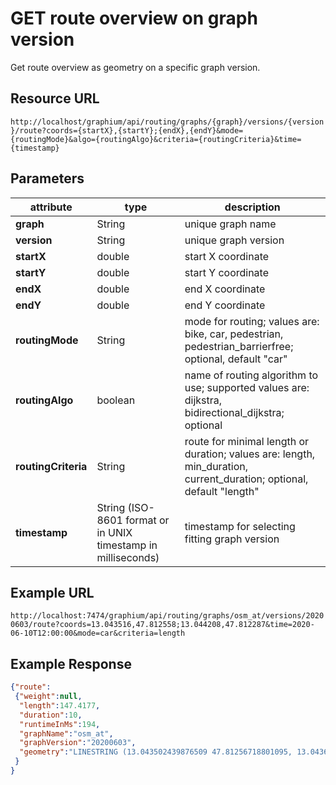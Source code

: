 # GET route overview on graph version

Get route overview as geometry on a specific graph version.

## Resource URL

`http://localhost/graphium/api/routing/graphs/{graph}/versions/{version}/route?coords={startX},{startY};{endX},{endY}&mode={routingMode}&algo={routingAlgo}&criteria={routingCriteria}&time={timestamp}`

## Parameters

| attribute           | type    | description                                                  |
| ------------------- | ------- | ------------------------------------------------------------ |
| **graph**           | String  | unique graph name                                            |
| **version**         | String  | unique graph version                                         |
| **startX**          | double  | start X coordinate                                           |
| **startY**          | double  | start Y coordinate                                           |
| **endX**            | double  | end X coordinate                                             |
| **endY**            | double  | end Y coordinate                                             |
| **routingMode**     | String                                                       | mode for routing; values are: bike, car, pedestrian, pedestrian_barrierfree; optional, default "car" |
| **routingAlgo**     | boolean                                                      | name of routing algorithm to use; supported values are: dijkstra, bidirectional_dijkstra; optional |
| **routingCriteria** | String                                                       | route for minimal length or duration; values are: length, min_duration, current_duration; optional, default "length" |
| **timestamp**       | String (ISO-8601 format or in UNIX timestamp in milliseconds) | timestamp for selecting fitting graph version                |

## Example URL

`http://localhost:7474/graphium/api/routing/graphs/osm_at/versions/20200603/route?coords=13.043516,47.812558;13.044208,47.812287&time=2020-06-10T12:00:00&mode=car&criteria=length`

## Example Response
```json
{"route":  
 {"weight":null,
  "length":147.4177,
  "duration":10,
  "runtimeInMs":194,
  "graphName":"osm_at",
  "graphVersion":"20200603",
  "geometry":"LINESTRING (13.043502439876509 47.81256718801095, 13.0436858 47.812837800000004, 13.0437224 47.812893, 13.0437382 47.812848800000005, 13.043785900000001 47.8128207, 13.0439938 47.812758, 13.0443133 47.8126617, 13.0443653 47.8126314, 13.0443835 47.8126022, 13.044388600000001 47.812555700000004, 13.0442896 47.8123877, 13.044220748718725 47.812278930070875)"
 }
}
```

